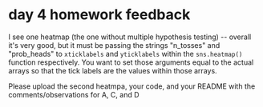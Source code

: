# day 4 homework feedback

I see one heatmap (the one without multiple hypothesis testing) -- overall it's very good, but it must be passing the strings "n_tosses" and "prob_heads" to `xticklabels` and `yticklabels` within the `sns.heatmap()` function respectively. You want to set those arguments equal to the actual arrays so that the tick labels are the values within those arrays.

Please upload the second heatmpa, your code, and your README with the comments/observations for A, C, and D
